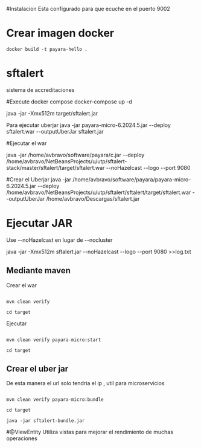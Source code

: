 #Instalacion
Esta configurado para que ecuche en el puerto 9002



# Crear imagen docker
 
```shell
docker build -t payara-hello .

```

# sftalert
sistema de accreditaciones



#Execute docker compose
docker-compose up -d

java -jar -Xmx512m target/sftalert.jar 



Para ejecutar uberjar
java -jar payara-micro-6.2024.5.jar --deploy sftalert.war --outputUberJar sftalert.jar


#Ejecutar el war


java -jar /home/avbravo/software/payara/c.jar  --deploy /home/avbravo/NetBeansProjects/u/utp/sftalert-stack/master/sftalert/target/sftalert.war --noHazelcast --logo --port 9080


#Crear  el Uberjar
java -jar   /home/avbravo/software/payara/payara-micro-6.2024.5.jar --deploy /home/avbravo/NetBeansProjects/u/utp/sftalert/sftalert/target/sftalert.war --outputUberJar /home/avbravo/Descargas/sftalert.jar 



# Ejecutar JAR

Use --noHazelcast en lugar de --nocluster
 
 java -jar -Xmx512m sftalert.jar --noHazelcast --logo --port 9080 >>log.txt


## Mediante maven

Crear el war
```shell

mvn clean verify

cd target

````


Ejecutar 

```shell

mvn clean verify payara-micro:start

cd target

````

## Crear el uber jar

De esta manera el url solo tendria el ip , util para microservicios

```shell

mvn clean verify payara-micro:bundle

cd target

java -jar sftalert-bundle.jar
````

#@ViewEntity
Utiliza vistas para mejorar el rendimiento de muchas operaciones